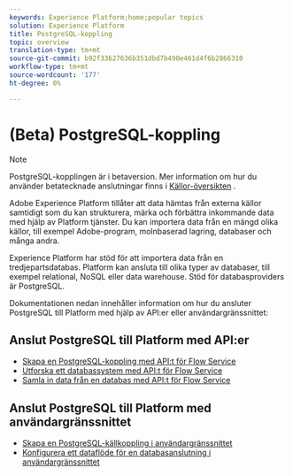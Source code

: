 ```yaml
---
keywords: Experience Platform;home;popular topics
solution: Experience Platform
title: PostgreSQL-koppling
topic: overview
translation-type: tm+mt
source-git-commit: b92f33627636b351dbd7b490e461d4f6b2866310
workflow-type: tm+mt
source-wordcount: '177'
ht-degree: 0%

---
```



# (Beta) PostgreSQL-koppling

>[!NOTE]
>PostgreSQL-kopplingen är i betaversion. Mer information om hur du använder betatecknade anslutningar finns i [Källor-översikten](../../home.md#terms-and-conditions) .

Adobe Experience Platform tillåter att data hämtas från externa källor samtidigt som du kan strukturera, märka och förbättra inkommande data med hjälp av Platform tjänster. Du kan importera data från en mängd olika källor, till exempel Adobe-program, molnbaserad lagring, databaser och många andra.

Experience Platform har stöd för att importera data från en tredjepartsdatabas. Platform kan ansluta till olika typer av databaser, till exempel relational, NoSQL eller data warehouse. Stöd för databasproviders är PostgreSQL.

Dokumentationen nedan innehåller information om hur du ansluter PostgreSQL till Platform med hjälp av API:er eller användargränssnittet:

## Anslut PostgreSQL till Platform med API:er

- [Skapa en PostgreSQL-koppling med API:t för Flow Service](../../tutorials/api/create/databases/postgres.md)
- [Utforska ett databassystem med API:t för Flow Service](../../tutorials/api/explore/database-nosql.md)
- [Samla in data från en databas med API:t för Flow Service](../../tutorials/api/collect/database-nosql.md)

## Anslut PostgreSQL till Platform med användargränssnittet

- [Skapa en PostgreSQL-källkoppling i användargränssnittet](../../tutorials/ui/create/databases/postgres.md)
- [Konfigurera ett dataflöde för en databasanslutning i användargränssnittet](../../tutorials/ui/dataflow/databases.md)